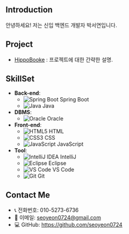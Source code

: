 ## Introduction
안녕하세요! 저는 신입 백엔드 개발자 박서연입니다.

## Project
- [ HippoBooke](https://github.com/seoyeon0724/hippoBook) : 프로젝트에 대한 간략한 설명.

## SkillSet
- **Back-end**: 
  - ![Spring Boot](https://img.icons8.com/color/48/000000/spring-logo.png) Spring Boot
  - ![Java](https://img.icons8.com/color/48/000000/java-coffee-cup-logo.png) Java
- **DBMS**: 
  - ![Oracle](https://img.icons8.com/color/48/000000/oracle-logo.png) Oracle
- **Front-end**:
  - ![HTML5](https://img.icons8.com/color/48/000000/html-5.png) HTML
  - ![CSS3](https://img.icons8.com/color/48/000000/css3.png) CSS
  - ![JavaScript](https://img.icons8.com/color/48/000000/javascript.png) JavaScript
- **Tool**:
  - ![IntelliJ IDEA](https://img.icons8.com/color/48/000000/intellij-idea.png) IntelliJ
  - ![Eclipse](https://img.icons8.com/officel/48/000000/eclipse.png) Eclipse
  - ![VS Code](https://img.icons8.com/color/48/000000/visual-studio-code-2019.png) VS Code
  - ![Git](https://img.icons8.com/color/48/000000/git.png) Git

## Contact Me
- 📞 전화번호: 010-5273-6736
- 📧 이메일: seoyeon0724@gmail.com
- 💻 GitHub: https://github.com/seoyeon0724
